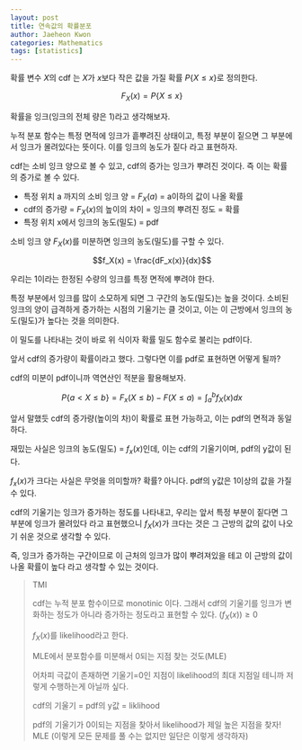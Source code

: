 ```yaml
---
layout: post
title: 연속값의 확률분포
author: Jaeheon Kwon
categories: Mathematics
tags: [statistics]
---
```




확률 변수 $X$의 cdf 는 $X$가 $x$보다 작은 값을 가질 확률 $P\{X\leq x\}$로 정의한다.

$$F_X(x)=P\{X\leq x\}$$

확률을 잉크(잉크의 전체 량은 1)라고 생각해보자.

누적 분포 함수는 특정 면적에 잉크가 흩뿌려진 상태이고, 특정 부분이 짙으면 그 부분에서 잉크가 몰려있다는 뜻이다. 이를 잉크의 농도가 짙다 라고 표현하자.

cdf는 소비 잉크 양으로 볼 수 있고, cdf의 증가는 잉크가 뿌려진 것이다. 즉 이는 확률의 증가로 볼 수 있다.

- 특정 위치 a 까지의 소비 잉크 양 = $F_X(a)$ = a이하의 값이 나올 확률
- cdf의 증가량 = $F_X(x)$의 높이의 차이 = 잉크의 뿌려진 정도 = 확률
- 특정 위치 x에서 잉크의 농도(밀도) = pdf 

소비 잉크 양 $F_X(x)$를 미분하면 잉크의 농도(밀도)를 구할 수 있다.

$$f_X(x) = \frac{dF_x(x)}{dx}$$

우리는 1이라는 한정된 수량의 잉크를 특정 면적에 뿌려야 한다.

특정 부분에서 잉크를 많이 소모하게 되면 그 구간의 농도(밀도)는 높을 것이다. 소비된 잉크의 양이 급격하게 증가하는 시점의 기울기는 클 것이고, 이는 이 근방에서 잉크의 농도(밀도)가 높다는 것을 의미한다.

이 밀도를 나타내는 것이 바로 위 식이자 확률 밀도 함수로 불리는 pdf이다.

앞서 cdf의 증가량이 확률이라고 했다. 그렇다면 이를 pdf로 표현하면 어떻게 될까?

cdf의 미분이 pdf이니까 역연산인 적분을 활용해보자.

$$P\{a<X\leq b\} = F_x(X\leq b) - F(X\leq a)= \int_a^bf_X(x)dx$$

앞서 말했듯 cdf의 증가량(높이의 차)이 확률로 표현 가능하고, 이는 pdf의 면적과 동일하다.

재밌는 사실은 잉크의 농도(밀도) = $f_x(x)$인데, 이는 cdf의 기울기이며, pdf의 y값이 된다.

$f_x(x)$가 크다는 사실은 무엇을 의미할까? 확률? 아니다. pdf의 y값은 1이상의 값을 가질 수 있다. 

cdf의 기울기는 잉크가 증가하는 정도를 나타내고, 우리는 앞서 특정 부분이 짙다면 그 부분에 잉크가 몰려있다 라고 표현했으니 $f_X(x)$가 크다는 것은 그 근방의 값의 값이 나오기 쉬운 것으로 생각할 수 있다.

즉, 잉크가 증가하는 구간이므로 이 근처의 잉크가 많이 뿌려져있을 테고 이 근방의 값이 나올 확률이 높다 라고 생각할 수 있는 것이다.

> TMI
>
> cdf는 누적 분포 함수이므로 monotinic 이다. 그래서 cdf의 기울기를 잉크가 변화하는 정도가 아니라 증가하는 정도라고 표현할 수 있다. $(f_X(x))\geq0$
>
> $f_X(x)$를 likelihood라고 한다.
>
> MLE에서 분포함수를 미분해서 0되는 지점 찾는 것도(MLE)
>
> 어차피 극값이 존재하면 기울기=0인 지점이 likelihood의 최대 지점일 테니까 저렇게 수행하는게 아닐까 싶다.
>
> cdf의 기울기 = pdf의 y값 = liklihood
>
> pdf의 기울기가 0이되는 지점을 찾아서 likelihood가 제일 높은 지점을 찾자! MLE (이렇게 모든 문제를 풀 수는 없지만 일단은 이렇게 생각하자)

